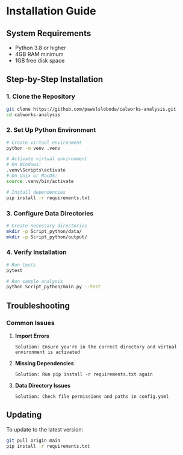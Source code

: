 # Installation Guide

## System Requirements
- Python 3.8 or higher
- 4GB RAM minimum
- 1GB free disk space

## Step-by-Step Installation

### 1. Clone the Repository
```bash
git clone https://github.com/pawelsloboda/calworks-analysis.git
cd calworks-analysis
```

### 2. Set Up Python Environment
```bash
# Create virtual environment
python -m venv .venv

# Activate virtual environment
# On Windows:
.venv\Scripts\activate
# On Unix or MacOS:
source .venv/bin/activate

# Install dependencies
pip install -r requirements.txt
```

### 3. Configure Data Directories
```bash
# Create necessary directories
mkdir -p Script_python/data/
mkdir -p Script_python/output/
```

### 4. Verify Installation
```bash
# Run tests
pytest

# Run sample analysis
python Script_python/main.py --test
```

## Troubleshooting

### Common Issues

1. **Import Errors**
   ```
   Solution: Ensure you're in the correct directory and virtual environment is activated
   ```

2. **Missing Dependencies**
   ```
   Solution: Run pip install -r requirements.txt again
   ```

3. **Data Directory Issues**
   ```
   Solution: Check file permissions and paths in config.yaml
   ```

## Updating

To update to the latest version:
```bash
git pull origin main
pip install -r requirements.txt
``` 
